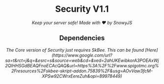 <h1 align="center">Security V1.1</h1><div align="center">
<i>Keep your server safe! Made with ❤️ by SnowyJS</i>

<h2 align="center">Dependencies</h2><div align="center">
<i>The Core version of Security just requires SkBee. This can be found [Here](https://www.google.com/url?sa=t&rct=j&q=&esrc=s&source=web&cd=&ved=2ahUKEwibkorA3POEAxWj2QIHHSGdBEAQFnoECAcQAQ&url=https%3A%2F%2Fwww.spigotmc.org%2Fresources%2Fskbee-skript-addon.75839%2F&usg=AOvVaw3fcM-XPSw92CWrxEereZuh&opi=89978449)</i>
